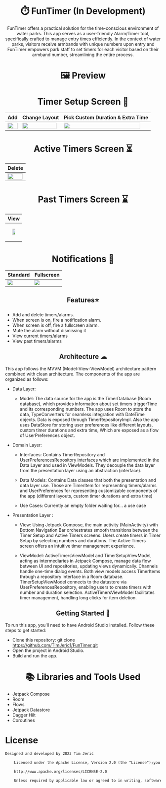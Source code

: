 
# <h1 align="center">⏱️ FunTimer (In Development)</h1>

<p align="center">FunTimer offers a practical solution for the time-conscious environment of water parks. This app serves as a user-friendly Alarm/Timer tool, specifically crafted to manage entry times efficiently. In the context of water parks, visitors receive armbands with unique numbers upon entry and  FunTimer empowers park staff to set timers for each visitor based on their armband number, streamlining the entire process.</>

# <h1 align="center">🖼 Preview </h1>

# <h1 align="center">Timer Setup Screen 📝</h1>
<div align="center">

| Add  | Change Layout| Pick Custom Duration & Extra Time  |
|------------------------------------------------------------------------------------|----------------------------------------------------------------------------------------------|--------------------------------------------------------------------------------------------------------------------|
| <img src="https://github.com/TimJeric1/FunTimer/blob/master/ScreenGifs/add.gif?raw=true" width="100%"> | <img src="https://github.com/TimJeric1/FunTimer/blob/master/ScreenGifs/change_layout.gif?raw=true" width = "96.5%"> | <img src="https://github.com/TimJeric1/FunTimer/blob/master/ScreenGifs/pick_custom_duration_and_extra_time.gif?raw=true " width="95.1%"> |    

</div>

# <h1 align="center">Active Timers Screen ⏳</h1>
<div align="center">

| Delete                                                                                |
|---------------------------------------------------------------------------------------| 
| <img src="https://github.com/TimJeric1/FunTimer/blob/master/ScreenGifs/delete.gif?raw=true" width="98%"> | |

</div>

# <h1 align="center">Past Timers Screen ⌛</h1>
<div align="center">

| View                                                                                        |
|---------------------------------------------------------------------------------------------| 
| <p align="center"><img src="https://github.com/TimJeric1/FunTimer/blob/master/ScreenGifs/past.jpg?raw=true" width="47.9%" style="display: block; margin: auto;"></p> |

</div>


# <h1 align="center">Notifications 📳</h1>
<div align="center">

| Standard                                                                                    | Fullscreen                                                                                             |
|---------------------------------------------------------------------------------------------|--------------------------------------------------------------------------------------------------------|
| ![](https://github.com/TimJeric1/FunTimer/blob/master/ScreenGifs/notification.gif?raw=true) | ![](https://github.com/TimJeric1/FunTimer/blob/master/ScreenGifs/fullscreen_notification.gif?raw=true) |
</div>
<h2 align="center">Features⭐</h2>

- Add and delete timers/alarms.
- When screen is on, fire a notification alarm.
- When screen is off, fire a fullscreen alarm.
- Mute the alarm without dismissing it
- View current timers/alarms
- View past timers/alarms

<h2 align="center">Architecture ☁</h2>

This app follows the MVVM (Model-View-ViewModel) architecture pattern combined with clean
architecture. The components of the app are organized as follows:

- Data Layer:
    - Model: The data source for the app is the TimerDatabase (Room database), which provides
      information about set timers triggerTime and its corresponding numbers. The app uses Room to
      store the data, TypeConverters for seamless integration with DateTime objects. Data is exposed
      through TimerRepositoryImpl. Also the app uses DataStore for storing user preferences like
      different layouts, custom timer durations and extra time, Which are exposed as a flow of
      UserPreferences object.

- Domain Layer:

    - Interfaces: Contains TimerRepository and UserPreferencesRepository interfaces which are
      implemented in the Data Layer and used in ViewModels. They decouple the data layer from the
      presentation layer using an abstraction (interface).

    - Data Models: Contains Data classes that both the presentation and data layer use. Those are
      TimerItem for representing timers/alarms and UserPreferences for representing customizable
      components of the app (different layouts, custom timer durations and extra time)

    - Use Cases: Currently an empty folder waiting for... a use case

- Presentation Layer :

    - View: Using Jetpack Compose, the main activity (MainActivity) with Bottom Navigation Bar
      orchestrates smooth transitions between the Timer Setup and Active Timers screens. Users
      create timers in Timer Setup by selecting numbers and durations. The Active Timers screen
      offers an intuitive timer management experience.

    - ViewModel: ActiveTimersViewModel and TimerSetupViewModel, acting as intermediaries in Jetpack
      Compose, manage data flow between UI and repositories, updating views dynamically. Channels
      handle one-time dialog events. Both view models access TimerItems through a repository
      interface in a Room database. TimerSetupViewModel connects to the datastore via
      UserPreferencesRepository, enabling users to create timers with number and duration selection.
      ActiveTimersViewModel facilitates timer management, handling long clicks for item deletion.

<h2 align="center">Getting Started 🚀</h2>

To run this app, you'll need to have Android Studio installed. Follow these steps to get started:

- Clone this repository: git clone https://github.com/TimJeric1/FunTimer.git
- Open the project in Android Studio.
- Build and run the app.

# <h1 align="center">📚 Libraries and Tools Used </h1>

<p align="center">

- Jetpack Compose
- Room
- Flows
- Jetpack Datastore
- Dagger Hilt
- Coroutines

</p>

# License

```xml
Designed and developed by 2023 Tim Jerić

    Licensed under the Apache License, Version 2.0 (the "License");you may not use this file except in compliance with the License.You may obtain a copy of the License at

    http://www.apache.org/licenses/LICENSE-2.0

    Unless required by applicable law or agreed to in writing, software distributed under the License is distributed on an "AS IS" BASIS,WITHOUT WARRANTIES OR CONDITIONS OF ANY KIND, either express or implied.See the License for the specific language governing permissions and limitations under the License.
```
